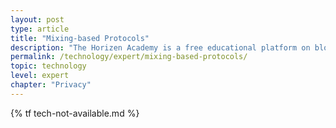 ```yaml
---
layout: post
type: article
title: "Mixing-based Protocols"
description: "The Horizen Academy is a free educational platform on blockchain technology, cryptocurrency, and privacy. This chapter is is not available yet. We add content frequently, sign up for our newsletter for notifications when it's released."
permalink: /technology/expert/mixing-based-protocols/
topic: technology
level: expert
chapter: "Privacy"
---
```


{% tf tech-not-available.md %}
